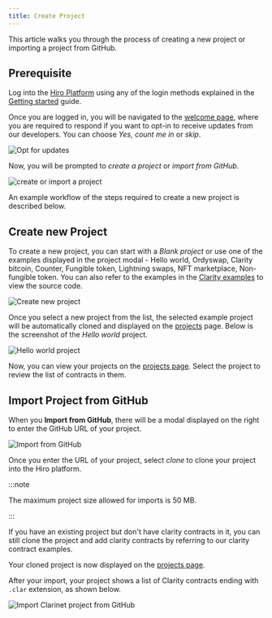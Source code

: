 ```yaml
---
title: Create Project
---
```


This article walks you through the process of creating a new project or importing a project from GitHub.

## Prerequisite

Log into the [Hiro Platform](https://platform.hiro.so/) using any of the login methods explained in the [Getting started](getting-started.md) guide.

Once you are logged in, you will be navigated to the [welcome page](https://platform.hiro.so), where you are required to respond if you want to opt-in to receive updates from our developers. You can choose *Yes, count me in* or *skip*.

![Opt for updates](images/opt-for-updates.png)

Now, you will be prompted to *create a project* or *import from GitHub*.

![create or import a project](images/create-or-import-project.png)


An example workflow of the steps required to create a new project is described below.

## Create new Project

To create a new project, you can start with a *Blank project* or use one of the examples displayed in the project modal - Hello world, Ordyswap, Clarity bitcoin, Counter, Fungible token, Lightning swaps, NFT marketplace, Non-fungible token. You can also refer to the examples in the [Clarity examples](https://github.com/hirosystems/clarity-examples/tree/main/examples) to view the source code.

![Create new project](images/create-new-project.jpeg)

Once you select a new project from the list, the selected example project will be automatically cloned and displayed on the [projects](https://platform.hiro.so) page. Below is the screenshot of the *Hello world* project.

![Hello world project](images/hello-world-project.png)

Now, you can view your projects on the [projects page](https://platform.hiro.so). Select the project to review the list of contracts in them. 

## Import Project from GitHub

When you **Import from GitHub**, there will be a modal displayed on the right to enter the GitHub URL of your project.

![Import from GitHub](images/import-from-github.jpeg)

Once you enter the URL of your project, select *clone* to clone your project into the Hiro platform.

:::note

The maximum project size allowed for imports is 50 MB.

:::

If you have an existing project but don't have clarity contracts in it, you can still clone the project and add clarity contracts by referring to our clarity contract examples.

Your cloned project is now displayed on the [projects page](https://platform.hiro.so).

After your import, your project shows a list of Clarity contracts ending with `.clar` extension, as shown below. 

![Import Clarinet project from GitHub](images/import-clarinet-project.png)
